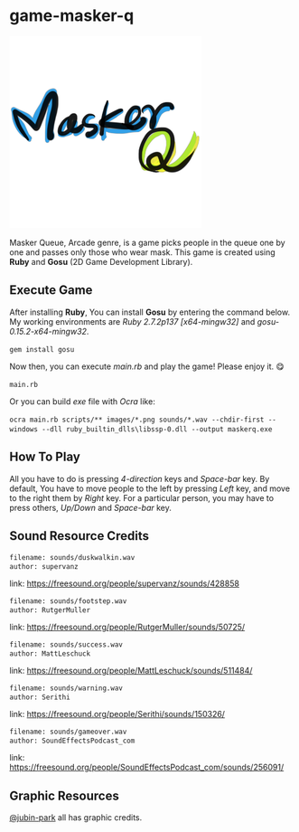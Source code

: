 # game-masker-q
![logo-en](images/logo_en.png)

Masker Queue, Arcade genre, is a game picks people in the queue one by one and passes only those who wear mask. 
This game is created using **Ruby** and **Gosu** (2D Game Development Library).

## Execute Game

After installing **Ruby**, You can install **Gosu** by entering the command below. My working environments are *Ruby 2.7.2p137 [x64-mingw32]* and *gosu-0.15.2-x64-mingw32*.

`gem install gosu`

Now then, you can execute *main.rb* and play the game! Please enjoy it. 😋

`main.rb`

Or you can build *exe* file with *Ocra* like:

`ocra main.rb scripts/** images/*.png sounds/*.wav --chdir-first --windows --dll ruby_builtin_dlls\libssp-0.dll --output maskerq.exe`

## How To Play
All you have to do is pressing *4-direction* keys and *Space-bar* key. By default, You have to move people to the left by pressing *Left* key, and move to the right them by *Right* key. For a particular person, you may have to press others, *Up/Down* and *Space-bar* key.

## Sound Resource Credits
    filename: sounds/duskwalkin.wav
    author: supervanz
  link: https://freesound.org/people/supervanz/sounds/428858

    filename: sounds/footstep.wav
    author: RutgerMuller
  link: https://freesound.org/people/RutgerMuller/sounds/50725/

    filename: sounds/success.wav
    author: MattLeschuck
  link: https://freesound.org/people/MattLeschuck/sounds/511484/

    filename: sounds/warning.wav
    author: Serithi
  link: https://freesound.org/people/Serithi/sounds/150326/

    filename: sounds/gameover.wav
    author: SoundEffectsPodcast_com
  link: https://freesound.org/people/SoundEffectsPodcast_com/sounds/256091/

## Graphic Resources
[@jubin-park](https://github.com/jubin-park) all has graphic credits.